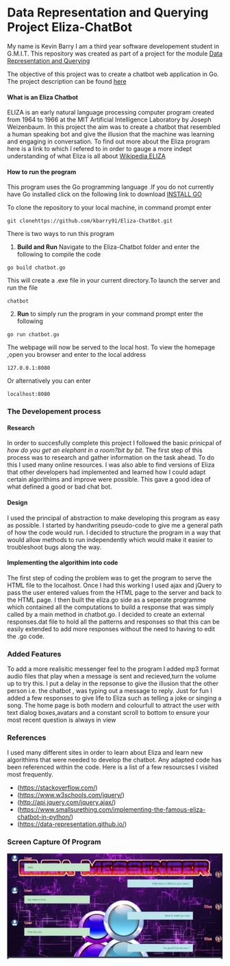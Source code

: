 # Data Representation and Querying Project Eliza-ChatBot
My name is Kevin Barry I am a third year software developement student in G.M.I.T. 
This repository was created as part of a project for the module [Data Representation and Querying](https://data-representation.github.io/)

The objective of this project was to create a chatbot web application in Go. The project description can be found [here](https://data-representation.github.io/problems/project.html) 

#### What is an Eliza Chatbot
ELIZA is an early natural language processing computer program created from 1964 to 1966 at the MIT Artificial Intelligence Laboratory by Joseph Weizenbaum. In this project the aim was to create a chatbot that resembled a human speaking bot and give the illusion that the machine was learning and engaging in conversation.
To find out more about the Eliza program here is a link to which I refered to in order to gauge a more indept understanding of what Eliza is all about [Wikipedia ELIZA](https://en.wikipedia.org/wiki/ELIZA)

#### How to run the program
This program uses the Go programming language .If you do not currently have Go installed click on the following link to download [INSTALL GO](https://golang.org/dl/)

To clone the repository to your local machine, in command prompt enter 
```
git clonehttps://github.com/kbarry91/Eliza-ChatBot.git
```
There is two ways to run this program
1. **Build and Run** Navigate to the Eliza-Chatbot folder and enter the following to compile the code 
```
go build chatbot.go
```
This will create a .exe file in your current directory.To launch the server and run the file 
```
chatbot
```
2. **Run** to simply run the program in your command prompt enter the following 
```
go run chatbot.go
```  
The webpage will now be served to the local host. To view the homepage ,open you browser and enter to the local address
```
127.0.0.1:8080
```
Or alternatively you can enter
```
localhost:8080
```
### The Developement process
#### Research
In order to succesfully complete this project I followed the basic prinicpal of *how do you get an elephant in a room?bit by bit*. The first step of this process was to research and gather information on the task ahead. To do this I used many online resources. I was also able to find versions of Eliza that other developers had implemented and learned how I could adapt certain algorithims and improve were possible. This gave a good idea of what defined a good or bad chat bot.

#### Design
I used the principal of abstraction to make developing this program as easy as possible. I started by handwriting pseudo-code to give me a general path of how the code would run. I decided to structure the program in a way that would allow methods to run independently which would make it easier to troubleshoot bugs along the way.

#### Implementing the algorithim into code 
The first step of coding the problem was to get the program to serve the HTML file to the localhost. Once I had this working I used ajax and jQuery to pass the user entered values from the HTML page to the server and back to the HTML page. I then built the eliza.go side as a seperate programme which contained all the computations to build a response that was simply called by a main method in chatbot.go. I decided to create an external responses.dat file to hold all the patterns and responses so that this can be easily extended to add more responses without the need to having to edit the .go code.

### Added Features
To add a more realisitic messenger feel to the program I added mp3 format audio files that play when a message is sent and recieved,turn the volume up to try this. I put a delay in the repsonse to give the illusion that the other person i.e. the chatbot , was typing out a message to reply. Just for fun I added a few responses to give life to Eliza such as telling a joke or singing a song. The home page is both modern and colourfull to attract the user with text dialog boxes,avatars and a constant scroll to bottom to ensure your most recent question is always in view

### References
I used many different sites in order to learn about Eliza and learn new algorithims that were needed to develop the chatbot. Any adapted code has been referenced within  the code.
Here is a list of a few resourcses I visited most frequently.
+ (https://stackoverflow.com/)
+ (https://www.w3schools.com/jquery/)
+ (http://api.jquery.com/jquery.ajax/)
+ (https://www.smallsurething.com/implementing-the-famous-eliza-chatbot-in-python/)
+ (https://data-representation.github.io/)

### Screen Capture Of Program

![Screen capture of Eliza](/static/img/screencapture.jpg?raw=true "Screen Capture of Eliza")